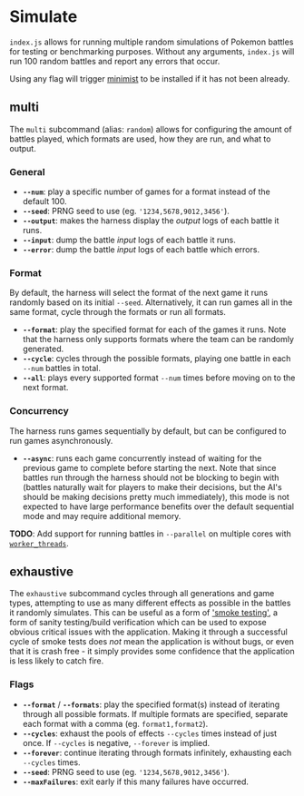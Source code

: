 # Simulate

`index.js` allows for running multiple random simulations of Pokemon battles
for testing or benchmarking purposes. Without any arguments, `index.js` will
run 100 random battles and report any errors that occur.

Using any flag will trigger [minimist](https://github.com/substack/minimist) to
be installed if it has not been already.

## multi

The `multi` subcommand (alias: `random`) allows for configuring the amount of
battles played, which formats are used, how they are run, and what to output.

### General

-   **`--num`**: play a specific number of games for a format instead of the
    default 100.
-   **`--seed`**: PRNG seed to use (eg. `'1234,5678,9012,3456'`).
-   **`--output`**: makes the harness display the _output_ logs of each battle
    it runs.
-   **`--input`**: dump the battle _input_ logs of each battle it runs.
-   **`--error`**: dump the battle _input_ logs of each battle which errors.

### Format

By default, the harness will select the format of the next game it runs randomly
based on its initial `--seed`. Alternatively, it can run games all in the same
format, cycle through the formats or run all formats.

-   **`--format`**: play the specified format for each of the games it runs.
    Note that the harness only supports formats where the team can be randomly
    generated.
-   **`--cycle`**: cycles through the possible formats, playing one battle in
    each `--num` battles in total.
-   **`--all`**: plays every supported format `--num` times before moving on to
    the next format.

### Concurrency

The harness runs games sequentially by default, but can be configured to run
games asynchronously.

-   **`--async`**: runs each game concurrently instead of waiting for the
    previous game to complete before starting the next. Note that since battles
    run through the harness should not be blocking to begin with (battles
    naturally wait for players to make their decisions, but the AI's should be
    making decisions pretty much immediately), this mode is not expected to have
    large performance benefits over the default sequential mode and may require
    additional memory.

**TODO**: Add support for running battles in `--parallel` on multiple cores with
[`worker_threads`](https://nodejs.org/api/worker_threads.html).

## exhaustive

The `exhaustive` subcommand cycles through all generations and game types,
attempting to use as many different effects as possible in the battles it
randomly simulates. This can be useful as a form of
['smoke testing'](https://en.wikipedia.org/wiki/Smoke_testing_\(software\)), a
form of sanity testing/build verification which can be used to expose obvious
critical issues with the application. Making it through a successful cycle of
smoke tests does *not* mean the application is without bugs, or even that it is
crash free - it simply provides some confidence that the application is less
likely to catch fire.

### Flags

-   **`--format`** / **`--formats`**: play the specified format(s) instead of
    iterating through all possible formats. If multiple formats are specified,
    separate each format with a comma (eg. `format1,format2`).
-   **`--cycles`**: exhaust the pools of effects `--cycles` times instead of
    just once. If `--cycles` is negative, `--forever` is implied.
-   **`--forever`**: continue iterating through formats infinitely, exhausting
    each `--cycles` times.
-   **`--seed`**: PRNG seed to use (eg. `'1234,5678,9012,3456'`).
-   **`--maxFailures`**: exit early if this many failures have occurred.
